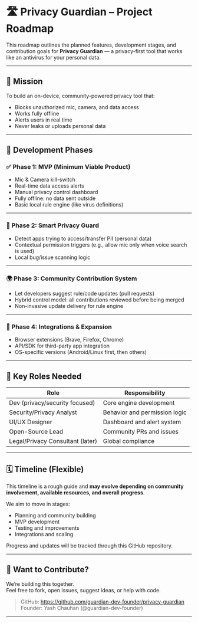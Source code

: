 # 🛣️ Privacy Guardian – Project Roadmap

This roadmap outlines the planned features, development stages, and contribution goals for **Privacy Guardian** — a privacy-first tool that works like an antivirus for your personal data.

---

## 🎯 Mission

To build an on-device, community-powered privacy tool that:
- Blocks unauthorized mic, camera, and data access
- Works fully offline
- Alerts users in real time
- Never leaks or uploads personal data

---

## 🧩 Development Phases

### ✅ Phase 1: MVP (Minimum Viable Product)
- Mic & Camera kill-switch
- Real-time data access alerts
- Manual privacy control dashboard
- Fully offline: no data sent outside
- Basic local rule engine (like virus definitions)

---

### 🚧 Phase 2: Smart Privacy Guard
- Detect apps trying to access/transfer PII (personal data)
- Contextual permission triggers (e.g., allow mic only when voice search is used)
- Local bug/issue scanning logic

---

### 🌍 Phase 3: Community Contribution System
- Let developers suggest rule/code updates (pull requests)
- Hybrid control model: all contributions reviewed before being merged
- Non-invasive update delivery for rule engine

---

### 🔌 Phase 4: Integrations & Expansion
- Browser extensions (Brave, Firefox, Chrome)
- API/SDK for third-party app integration
- OS-specific versions (Android/Linux first, then others)

---

## 🧠 Key Roles Needed

| Role | Responsibility |
|------|----------------|
| Dev (privacy/security focused) | Core engine development |
| Security/Privacy Analyst | Behavior and permission logic |
| UI/UX Designer | Dashboard and alert system |
| Open-Source Lead | Community PRs and issues |
| Legal/Privacy Consultant (later) | Global compliance |

---

## 🗓️ Timeline (Flexible)

This timeline is a rough guide and **may evolve depending on community involvement, available resources, and overall progress**.

We aim to move in stages:
- Planning and community building
- MVP development
- Testing and improvements
- Integrations and scaling

Progress and updates will be tracked through this GitHub repository.

---

## 🤝 Want to Contribute?

We’re building this together.  
Feel free to fork, open issues, suggest ideas, or help with code.

> GitHub: https://github.com/guardian-dev-founder/privacy-guardian  
> Founder: Yash Chauhan (@guardian-dev-founder)

---
